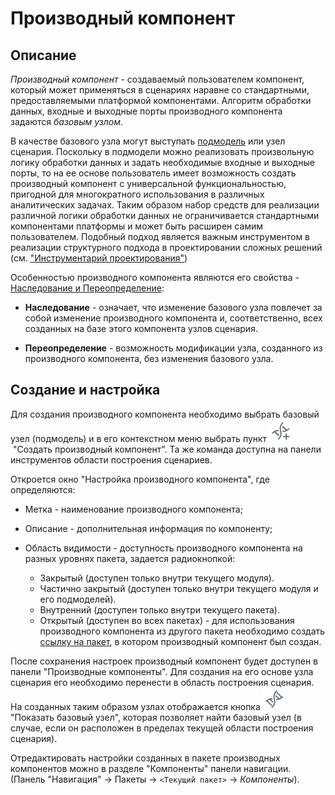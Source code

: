 # Производный компонент

## Описание

*Производный компонент* - создаваемый пользователем компонент, который может применяться в сценариях наравне со стандартными, предоставляемыми платформой компонентами. Алгоритм обработки данных, входные и выходные порты производного компонента задаются *базовым узлом*. 

В качестве базового узла могут выступать [подмодель](../app/processors/control/submodel.md) или узел сценария. Поскольку в подмодели можно реализовать произвольную логику обработки данных и задать необходимые входные и выходные порты, то на ее основе пользователь имеет возможность создать производный компонент с универсальной функциональностью, пригодной для многократного использования в различных аналитических задачах. Таким образом набор средств для реализации различной логики обработки данных не ограничивается стандартными компонентами платформы и может быть расширен самим пользователем. Подобный подход является важным инструментом в реализации структурного подхода в проектировании сложных решений (см. ["Инструментарий проектирования"](../app/beginning/basics_scenario_construction.md))

Особенностью производного компонента являются его свойства - [Наследование и Переопределение](../app/glossary/inheritance_redefinition.md):

*  **Наследование** - означает, что изменение базового узла повлечет за собой изменение производного компонента и, соответственно, всех созданных на базе этого компонента узлов сценария. 

*  **Переопределение** - возможность модификации узла, созданного из производного компонента, без изменения базового узла.

## Создание и настройка

Для создания производного компонента необходимо выбрать базовый узел (подмодель) и в его контекстном меню выбрать пункт ![](../media/app/icons/toolbar_18/toolbar_18_145.svg) "Создать производный компонент". Та же команда доступна на панели инструментов области построения сценариев.

Откроется окно "Настройка производного компонента", где определяются:

*  Метка - наименование производного компонента;

*  Описание - дополнительная информация по компоненту;

*  Область видимости - доступность производного компонента на разных уровнях пакета, задается радиокнопкой:
    * Закрытый (доступен только внутри текущего модуля).
    * Частично закрытый (доступен только внутри текущего модуля и его подмоделей).
    * Внутренний (доступен только внутри текущего пакета).
    * Открытый (доступен во всех пакетах) - для использования производного компонента из другого пакета необходимо создать [ссылку на пакет](../app/glossary/link_to_packet.md), в котором производный компонент был создан.

После сохранения настроек производный компонент будет доступен в панели "Производные компоненты". Для создания на его основе узла сценария его необходимо перенести в область построения сценария. На созданных таким образом узлах отображается кнопка ![](../media/app/icons/toolbar_18/toolbar_18_144.svg) "Показать базовый узел", которая позволяет найти базовый узел (в случае, если он расположен в пределах текущей области построения сценария).

Отредактировать настройки созданных в пакете производных компонентов можно в разделе "Компоненты" панели навигации. (Панель "Навигация" -> Пакеты -> `<Текущий пакет>` -> *Компоненты*). 
